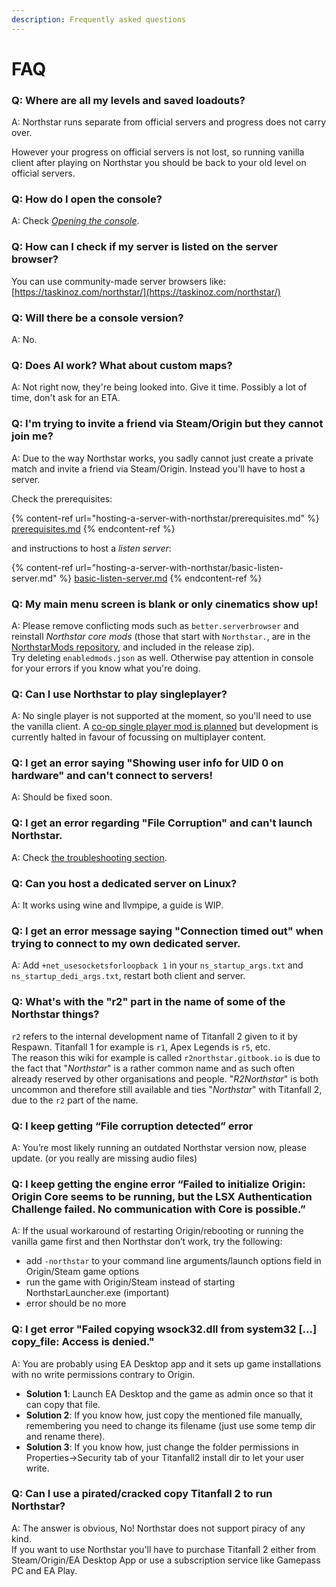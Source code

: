 ```yaml
---
description: Frequently asked questions
---
```


# FAQ

### Q: Where are all my levels and saved loadouts?

A: Northstar runs separate from official servers and progress does not carry over.

However your progress on official servers is not lost, so running vanilla client after playing on Northstar you should be back to your old level on official servers.

### Q: How do I open the console?

A: Check [_Opening the console_](installing-northstar/using-northstar/commands.md#opening-the-console).

### Q: How can I check if my server is listed on the server browser?

You can use community-made server browsers like: [https://taskinoz.com/northstar/](https://taskinoz.com/northstar/)

### Q: Will there be a console version?

A: No.

### Q: Does AI work? What about custom maps?

A: Not right now, they're being looked into. Give it time. Possibly a lot of time, don't ask for an ETA.

### Q: I'm trying to invite a friend via Steam/Origin but they cannot join me?

A: Due to the way Northstar works, you sadly cannot just create a private match and invite a friend via Steam/Origin. Instead you'll have to host a server.

Check the prerequisites:

{% content-ref url="hosting-a-server-with-northstar/prerequisites.md" %}
[prerequisites.md](hosting-a-server-with-northstar/prerequisites.md)
{% endcontent-ref %}

and instructions to host a _listen server_:

{% content-ref url="hosting-a-server-with-northstar/basic-listen-server.md" %}
[basic-listen-server.md](hosting-a-server-with-northstar/basic-listen-server.md)
{% endcontent-ref %}

### Q: My main menu screen is blank or only cinematics show up!

A: Please remove conflicting mods such as `better.serverbrowser` and reinstall _Northstar core mods_ (those that start with `Northstar.`, are in the [NorthstarMods repository](https://github.com/R2Northstar/NorthstarMods), and included in the release zip).\
Try deleting `enabledmods.json` as well. Otherwise pay attention in console for your errors if you know what you're doing.

### Q: Can I use Northstar to play singleplayer?

A: No single player is not supported at the moment, so you'll need to use the vanilla client. A [co-op single player mod is planned](https://github.com/R2Northstar/NorthstarMods/tree/main/Northstar.Coop) but development is currently halted in favour of focussing on multiplayer content.

### Q: I get an error saying "Showing user info for UID 0 on hardware" and can't connect to servers!

A: Should be fixed soon.

### Q: I get an error regarding "File Corruption" and can't launch Northstar.

A: Check [the troubleshooting section](installing-northstar/troubleshooting.md).

### Q: Can you host a dedicated server on Linux?

A: It works using wine and llvmpipe, a guide is WIP.

### Q: I get an error message saying "Connection timed out" when trying to connect to my own dedicated server.

A: Add `+net_usesocketsforloopback 1` in your `ns_startup_args.txt` and `ns_startup_dedi_args.txt`, restart both client and server.

### Q: What's with the "r2" part in the name of some of the Northstar things?

`r2` refers to the internal development name of Titanfall 2 given to it by Respawn. Titanfall 1 for example is `r1`, Apex Legends is `r5`, etc.\
The reason this wiki for example is called `r2northstar.gitbook.io` is due to the fact that "_Northstar_" is a rather common name and as such often already reserved by other organisations and people. "_R2Northstar_" is both uncommon and therefore still available and ties "_Northstar_" with Titanfall 2, due to the `r2` part of the name.

### Q: I keep getting “File corruption detected” error

A: You’re most likely running an outdated Northstar version now, please update. (or you really are missing audio files)

### Q: I keep getting the engine error “Failed to initialize Origin: Origin Core seems to be running, but the LSX Authentication Challenge failed. No communication with Core is possible.”

A: If the usual workaround of restarting Origin/rebooting or running the vanilla game first and then Northstar don’t work, try the following:

* add `-northstar` to your command line arguments/launch options field in Origin/Steam game options
* run the game with Origin/Steam instead of starting NorthstarLauncher.exe (important)
* error should be no more

### Q: I get error "Failed copying wsock32.dll from system32 \[...] copy\_file: Access is denied."

A: You are probably using EA Desktop app and it sets up game installations with no write permissions contrary to Origin.

* **Solution 1**: Launch EA Desktop and the game as admin once so that it can copy that file.
* **Solution 2**: If you know how, just copy the mentioned file manually, remembering you need to change its filename (just use some temp dir and rename there).
* **Solution 3**: If you know how, just change the folder permissions in Properties->Security tab of your Titanfall2 install dir to let your user write.

### Q: Can I use a pirated/cracked copy Titanfall 2 to run Northstar?

A: The answer is obvious, No! Northstar does not support piracy of any kind.\
If you want to use Northstar you'll have to purchase Titanfall 2 either from Steam/Origin/EA Desktop App or use a subscription service like Gamepass PC and EA Play.
